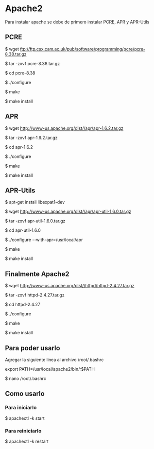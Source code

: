 # Apache2


Para instalar apache se debe de primero instalar PCRE, APR y APR-Utils

## PCRE

$ wget ftp://ftp.csx.cam.ac.uk/pub/software/programming/pcre/pcre-8.38.tar.gz

$ tar -zxvf pcre-8.38.tar.gz

$ cd pcre-8.38

$ ./configure

$ make

$ make install

## APR

$ wget http://www-us.apache.org/dist//apr/apr-1.6.2.tar.gz

$ tar -zxvf apr-1.6.2.tar.gz

$ cd apr-1.6.2

$ ./configure

$ make

$ make install

## APR-Utils

$ apt-get install libexpat1-dev

$ wget http://www-us.apache.org/dist//apr/apr-util-1.6.0.tar.gz

$ tar -zxvf apr-util-1.6.0.tar.gz

$ cd apr-util-1.6.0

$ ./configure --with-apr=/usr/local/apr

$ make

$ make install

## Finalmente Apache2

$ wget http://www-us.apache.org/dist//httpd/httpd-2.4.27.tar.gz

$ tar -zxvf httpd-2.4.27.tar.gz

$ cd httpd-2.4.27

$ ./configure

$ make

$ make install

## Para poder usarlo

Agregar la siguiente linea al archivo /root/.bashrc

export PATH=/usr/local/apache2/bin/:$PATH

$ nano /root/.bashrc

## Como usarlo

### Para iniciarlo

$ apachectl -k start

### Para reiniciarlo

$ apachectl -k restart
